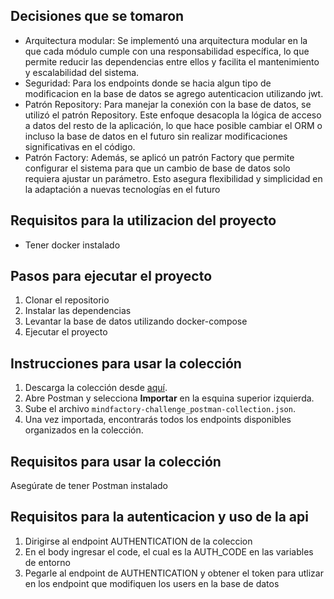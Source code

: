 ## Decisiones que se tomaron

- Arquitectura modular: Se implementó una arquitectura modular en la que cada módulo cumple con una responsabilidad específica, lo que permite reducir las dependencias entre ellos y facilita el mantenimiento y escalabilidad del sistema.
- Seguridad: Para los endpoints donde se hacia algun tipo de modificacion en la base de datos se agrego autenticacion utilizando jwt.
- Patrón Repository: Para manejar la conexión con la base de datos, se utilizó el patrón Repository. Este enfoque desacopla la lógica de acceso a datos del resto de la aplicación, lo que hace posible cambiar el ORM o incluso la base de datos en el futuro sin realizar modificaciones significativas en el código.
- Patrón Factory: Además, se aplicó un patrón Factory que permite configurar el sistema para que un cambio de base de datos solo requiera ajustar un parámetro. Esto asegura flexibilidad y simplicidad en la adaptación a nuevas tecnologías en el futuro

## Requisitos para la utilizacion del proyecto

- Tener docker instalado

## Pasos para ejecutar el proyecto

1. Clonar el repositorio
2. Instalar las dependencias
3. Levantar la base de datos utilizando docker-compose
4. Ejecutar el proyecto

## Instrucciones para usar la colección

1. Descarga la colección desde [aquí](./mindfactory-challenge_postman-collection.json).
2. Abre Postman y selecciona **Importar** en la esquina superior izquierda.
3. Sube el archivo `mindfactory-challenge_postman-collection.json`.
4. Una vez importada, encontrarás todos los endpoints disponibles organizados en la colección.

## Requisitos para usar la colección

Asegúrate de tener Postman instalado

## Requisitos para la autenticacion y uso de la api

1. Dirigirse al endpoint AUTHENTICATION de la coleccion
2. En el body ingresar el code, el cual es la AUTH_CODE en las variables de entorno
3. Pegarle al endpoint de AUTHENTICATION y obtener el token para utlizar en los endpoint que modifiquen los users en la base de datos
